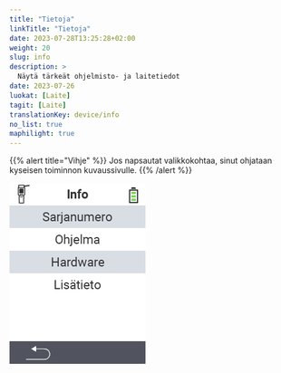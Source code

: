 ```yaml
---
title: "Tietoja"
linkTitle: "Tietoja"
date: 2023-07-28T13:25:28+02:00
weight: 20
slug: info
description: >
  Näytä tärkeät ohjelmisto- ja laitetiedot
date: 2023-07-26
luokat: [Laite]
tagit: [Laite]
translationKey: device/info
no_list: true
maphilight: true
---
```

{{% alert title="Vihje" %}}
Jos napsautat valikkokohtaa, sinut ohjataan kyseisen toiminnon kuvaussivulle.
{{% /alert %}}

<img src="images/menu.png" alt="VitalControl Info" title="Tietoja" usemap="#workmap" class="maphilight" />

<map name="workmap">
  <area shape="rect" coords="2,40,238,80" alt="Sarjanumero" title="Napsauta tästä hakeaksesi laitteesi sarjanumeron&#10;Mausklick: zur Dokumentation" href="/fi/docs/device/info/serial-number/">
  <area shape="rect" coords="2,80,238,120" alt="Ohjelmisto" title="Ohjeet ohjelmistoversiosi tarkastelemiseen löydät täältä&#10;Mausklick: zur Dokumentation" href="/fi/docs/firmware/versions/">
  <area shape="rect" coords="2,120,238,160" alt="Laitteisto" title="Napsauta tästä päästäksesi laitteesi laitetietoihin&#10;Mausklick: zur Dokumentation" href="/fi/docs/device/info/hardware/">
  <area shape="rect" coords="2,160,238,200" alt="Tietoja" title="Hae toimittajan tietoja&#10;Mausklick: zur Dokumentation" href="/fi/docs/device/info/about/">

  <area shape="rect" coords="2,282,120,319" alt="Takaisin" title="Hyppää takaisin tasolle&#10;Mouse click: open documentation" href="/fi/docs/device/">
</map>

